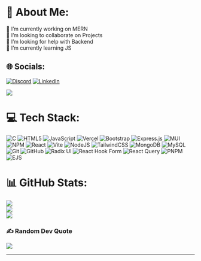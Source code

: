# 💫 About Me:
🔭 I’m currently working on MERN<br>👯 I’m looking to collaborate on Projects<br>🤝 I’m looking for help with Backend<br>🌱 I’m currently learning JS<br>


## 🌐 Socials:
[![Discord](https://img.shields.io/badge/Discord-%237289DA.svg?logo=discord&logoColor=white)](https://discord.gg/serenity0497) [![LinkedIn](https://img.shields.io/badge/LinkedIn-%230077B5.svg?logo=linkedin&logoColor=white)](https://linkedin.com/in/gaurav-debnath-716989272/) 

[![](https://visitcount.itsvg.in/api?id=L3NNX&icon=10&color=0)](https://visitcount.itsvg.in)

# 💻 Tech Stack:
![C](https://img.shields.io/badge/-%2300599C.svg?style=flat&logo=c&logoColor=white&labelColor=blue&logoWidth=30)
![HTML5](https://img.shields.io/badge/-%23E34F26.svg?style=flat&logo=html5&logoColor=white&logoWidth=30)
![JavaScript](https://img.shields.io/badge/-%23323330.svg?style=flat&logo=javascript&logoColor=%23F7DF1E&logoWidth=30)
![Vercel](https://img.shields.io/badge/-%23000000.svg?style=flat&logo=vercel&logoColor=white&logoWidth=30)
![Bootstrap](https://img.shields.io/badge/-%238511FA.svg?style=flat&logo=bootstrap&logoColor=white&logoWidth=30)
![Express.js](https://img.shields.io/badge/-%23404d59.svg?style=flat&logo=express&logoColor=%2361DAFB&logoWidth=30)
![MUI](https://img.shields.io/badge/-%230081CB.svg?style=flat&logo=mui&logoColor=white&logoWidth=30)
![NPM](https://img.shields.io/badge/-%23CB3837.svg?style=flat&logo=npm&logoColor=white&logoWidth=30)
![React](https://img.shields.io/badge/-%2320232a.svg?style=flat&logo=react&logoColor=%2361DAFB&logoWidth=30)
![Vite](https://img.shields.io/badge/-%23646CFF.svg?style=flat&logo=vite&logoColor=white&logoWidth=30)
![NodeJS](https://img.shields.io/badge/-6DA55F?style=flat&logo=node.js&logoColor=white&logoWidth=30)
![TailwindCSS](https://img.shields.io/badge/-38B2AC.svg?style=flat&logo=tailwind-css&logoColor=white&logoWidth=30)
![MongoDB](https://img.shields.io/badge/-%234ea94b.svg?style=flat&logo=mongodb&logoColor=white&logoWidth=30)
![MySQL](https://img.shields.io/badge/-4479A1.svg?style=flat&logo=mysql&logoColor=white&logoWidth=30)
![Git](https://img.shields.io/badge/-F05033.svg?style=flat&logo=git&logoColor=white&logoWidth=30)
![GitHub](https://img.shields.io/badge/-%23121011.svg?style=flat&logo=github&logoColor=white&logoWidth=30)
![Radix UI](https://img.shields.io/badge/-161618.svg?style=flat&logo=radix-ui&logoColor=white&logoWidth=30)
![React Hook Form](https://img.shields.io/badge/-EC5990.svg?style=flat&logo=reacthookform&logoColor=white&logoWidth=30)
![React Query](https://img.shields.io/badge/-FF4154?style=flat&logo=react%20query&logoColor=white&logoWidth=30)
![PNPM](https://img.shields.io/badge/-4a4a4a.svg?style=flat&logo=pnpm&logoColor=f69220&logoWidth=30)
![EJS](https://img.shields.io/badge/-%23B4CA65.svg?style=flat&logo=ejs&logoColor=black&logoWidth=30)



# 📊 GitHub Stats:
![](https://github-readme-stats.vercel.app/api?username=L3NNX&theme=transparent&hide_border=true&include_all_commits=true&count_private=true)<br/>
![](https://github-readme-streak-stats.herokuapp.com/?user=L3NNX&theme=transparent&hide_border=true)<br/>
![](https://github-readme-stats.vercel.app/api/top-langs/?username=L3NNX&theme=transparent&hide_border=true&include_all_commits=true&count_private=true&layout=compact)


### ✍️ Random Dev Quote
![](https://quotes-github-readme.vercel.app/api?type=vetical&theme=tokyonight)

---

